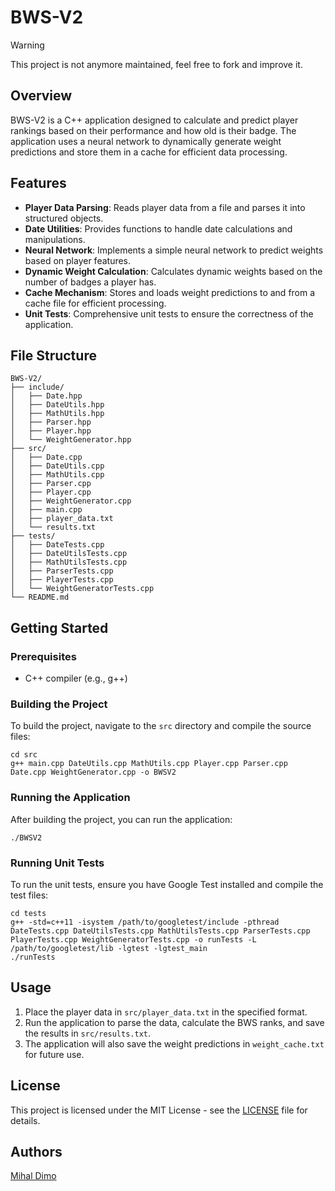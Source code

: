 # BWS-V2
> [!WARNING]
> This project is not anymore maintained, feel free to fork and improve it.

## Overview
BWS-V2 is a C++ application designed to calculate and predict player rankings based on their performance and how old is their badge. The application uses a neural network to dynamically generate weight predictions and store them in a cache for efficient data processing.

## Features
- **Player Data Parsing**: Reads player data from a file and parses it into structured objects.
- **Date Utilities**: Provides functions to handle date calculations and manipulations.
- **Neural Network**: Implements a simple neural network to predict weights based on player features.
- **Dynamic Weight Calculation**: Calculates dynamic weights based on the number of badges a player has.
- **Cache Mechanism**: Stores and loads weight predictions to and from a cache file for efficient processing.
- **Unit Tests**: Comprehensive unit tests to ensure the correctness of the application.

## File Structure
```
BWS-V2/
├── include/
│   ├── Date.hpp
│   ├── DateUtils.hpp
│   ├── MathUtils.hpp
│   ├── Parser.hpp
│   ├── Player.hpp
│   └── WeightGenerator.hpp
├── src/
│   ├── Date.cpp
│   ├── DateUtils.cpp
│   ├── MathUtils.cpp
│   ├── Parser.cpp
│   ├── Player.cpp
│   ├── WeightGenerator.cpp
│   ├── main.cpp
│   ├── player_data.txt
│   └── results.txt
├── tests/
│   ├── DateTests.cpp
│   ├── DateUtilsTests.cpp
│   ├── MathUtilsTests.cpp
│   ├── ParserTests.cpp
│   ├── PlayerTests.cpp
│   └── WeightGeneratorTests.cpp
└── README.md
```

## Getting Started

### Prerequisites
- C++ compiler (e.g., g++)

### Building the Project
To build the project, navigate to the `src` directory and compile the source files:
```
cd src
g++ main.cpp DateUtils.cpp MathUtils.cpp Player.cpp Parser.cpp Date.cpp WeightGenerator.cpp -o BWSV2
```

### Running the Application
After building the project, you can run the application:
```
./BWSV2
```

### Running Unit Tests
To run the unit tests, ensure you have Google Test installed and compile the test files:
```
cd tests
g++ -std=c++11 -isystem /path/to/googletest/include -pthread DateTests.cpp DateUtilsTests.cpp MathUtilsTests.cpp ParserTests.cpp PlayerTests.cpp WeightGeneratorTests.cpp -o runTests -L /path/to/googletest/lib -lgtest -lgtest_main
./runTests
```

## Usage
1. Place the player data in `src/player_data.txt` in the specified format.
2. Run the application to parse the data, calculate the BWS ranks, and save the results in `src/results.txt`.
3. The application will also save the weight predictions in `weight_cache.txt` for future use.

## License
This project is licensed under the MIT License - see the [LICENSE](LICENSE) file for details.

## Authors

[Mihal Dimo](https://github.com/mhdimo)
